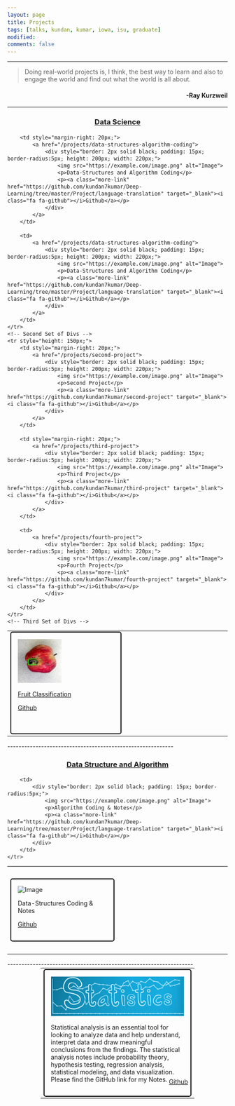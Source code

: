 ```yaml
---
layout: page
title: Projects
tags: [talks, kundan, kumar, iowa, isu, graduate]
modified:
comments: false
---
```


------

> Doing real-world projects is, I think, the best way to learn and also to engage the world
> and find out what the world is all about.

<h4 align="right">-Ray Kurzweil</h4>

--------------------------------------------------------------
<h3 align="center"><a href="kundan7kumar.github.io/datascience-blog/"> Data Science</a></h3>
<table class='news-table'>
    <col width="33%">
    <col width="33%">
    <col width="33%">
    <tr style="height: 150px;">
        <td style="margin-right: 20px;">
            <a href="/projects/fruit-classification">
                <div style="border: 2px solid black; padding: 15px; border-radius:5px; height: 200px; width: 220px;">
                    <img src="/images/projects/output_30_0.png" alt="Image" width = "100">
                    <p>Fruit Classification</p>
                    <p><a class="more-link" href="https://github.com/kundan7kumar/Fruit-Classification" target="_blank"><i class="fa fa-github"></i>Github</a></p>
                </div>
            </a>
        </td>

        <td style="margin-right: 20px;">
            <a href="/projects/data-structures-algorithm-coding">
                <div style="border: 2px solid black; padding: 15px; border-radius:5px; height: 200px; width: 220px;">
                    <img src="https://example.com/image.png" alt="Image">
                    <p>Data-Structures and Algorithm Coding</p>
                    <p><a class="more-link" href="https://github.com/kundan7kumar/Deep-Learning/tree/master/Project/language-translation" target="_blank"><i class="fa fa-github"></i>Github</a></p>
                </div>
            </a>
        </td>

        <td>
            <a href="/projects/data-structures-algorithm-coding">
                <div style="border: 2px solid black; padding: 15px; border-radius:5px; height: 200px; width: 220px;">
                    <img src="https://example.com/image.png" alt="Image">
                    <p>Data-Structures and Algorithm Coding</p>
                    <p><a class="more-link" href="https://github.com/kundan7kumar/Deep-Learning/tree/master/Project/language-translation" target="_blank"><i class="fa fa-github"></i>Github</a></p>
                </div>
            </a>
        </td>
    </tr>
    <!-- Second Set of Divs -->
    <tr style="height: 150px;">
        <td style="margin-right: 20px;">
            <a href="/projects/second-project">
                <div style="border: 2px solid black; padding: 15px; border-radius:5px; height: 200px; width: 220px;">
                    <img src="https://example.com/image.png" alt="Image">
                    <p>Second Project</p>
                    <p><a class="more-link" href="https://github.com/kundan7kumar/second-project" target="_blank"><i class="fa fa-github"></i>Github</a></p>
                </div>
            </a>
        </td>

        <td style="margin-right: 20px;">
            <a href="/projects/third-project">
                <div style="border: 2px solid black; padding: 15px; border-radius:5px; height: 200px; width: 220px;">
                    <img src="https://example.com/image.png" alt="Image">
                    <p>Third Project</p>
                    <p><a class="more-link" href="https://github.com/kundan7kumar/third-project" target="_blank"><i class="fa fa-github"></i>Github</a></p>
                </div>
            </a>
        </td>

        <td>
            <a href="/projects/fourth-project">
                <div style="border: 2px solid black; padding: 15px; border-radius:5px; height: 200px; width: 220px;">
                    <img src="https://example.com/image.png" alt="Image">
                    <p>Fourth Project</p>
                    <p><a class="more-link" href="https://github.com/kundan7kumar/fourth-project" target="_blank"><i class="fa fa-github"></i>Github</a></p>
                </div>
            </a>
        </td>
    </tr>
    <!-- Third Set of Divs -->
</table>
-----------------------------------------------------------
<h3 align="center"><a href="https://kundan7kumar.github.io/algorithmic-challenge/">Data Structure and Algorithm </a></h3>
<table class='news-table'>
    <col width="50%">
    <col width="50%">
    <tr style="height: 200px;">
        <td style="margin-right: 20px;">
            <div style="border: 2px solid black; padding: 15px; border-radius:5px;">
              <img src="https://example.com/image.png" alt="Image">
              <p>Data-Structures Coding & Notes</p>
              <p><a class="more-link" href="https://github.com/kundan7kumar/algorithmic-challenge" target="_blank"><i class="fa fa-github"></i>Github</a></p>
            </div>
        </td>

        <td>
            <div style="border: 2px solid black; padding: 15px; border-radius:5px;">
                <img src="https://example.com/image.png" alt="Image">
                <p>Algorithm Coding & Notes</p>
                <p><a class="more-link" href="https://github.com/kundan7kumar/Deep-Learning/tree/master/Project/language-translation" target="_blank"><i class="fa fa-github"></i>Github</a></p>
            </div>
        </td>
    </tr>
</table>
------------------------------------------------------------------
<table class='news-table' style="margin: 0 auto; width: 70%;">
    <col width="90%">
    <tr style="height: 100px;">
        <td style="margin-right: 20px; position: relative;">
            <div style="border: 2px solid black; padding: 15px; border-radius:5px;">
                <img src="/images/statistics.png" alt="Image" style="width: 550px; height: 90px;">
                <p>Statistical analysis is an essential tool for looking to analyze data and help understand, interpret data and draw meaningful conclusions from the findings. The statistical analysis notes include probability theory, hypothesis testing, regression analysis, statistical modeling, and data visualization. Please find the GitHub link for my Notes.</p>
            </div>
            <p style="position: absolute; bottom: 15px; right: 15px;"><a class="more-link" href="https://kundan7kumar.github.io/statistics-analysis/" target="_blank"><i class="fa fa-github"></i>Github</a></p>
        </td>
    </tr>
</table>

